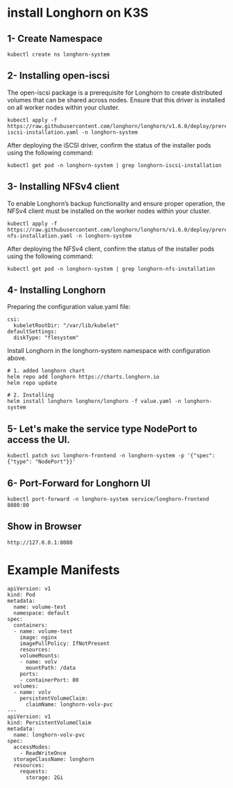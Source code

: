 # install Longhorn on K3S

## 1- Create Namespace

```
kubectl create ns longhorn-system
```

## 2- Installing open-iscsi
The open-iscsi package is a prerequisite for Longhorn to create distributed volumes that can be shared across nodes. Ensure that this driver is installed on all worker nodes within your cluster.

```
kubectl apply -f https://raw.githubusercontent.com/longhorn/longhorn/v1.6.0/deploy/prerequisite/longhorn-iscsi-installation.yaml -n longhorn-system
```

After deploying the iSCSI driver, confirm the status of the installer pods using the following command:
```
kubectl get pod -n longhorn-system | grep longhorn-iscsi-installation
```

## 3- Installing NFSv4 client
To enable Longhorn’s backup functionality and ensure proper operation, the NFSv4 client must be installed on the worker nodes within your cluster.

```
kubectl apply -f https://raw.githubusercontent.com/longhorn/longhorn/v1.6.0/deploy/prerequisite/longhorn-nfs-installation.yaml -n longhorn-system
```

After deploying the NFSv4 client, confirm the status of the installer pods using the following command:

```
kubectl get pod -n longhorn-system | grep longhorn-nfs-installation 
```

## 4- Installing Longhorn

Preparing the configuration value.yaml file:
```
csi:
  kubeletRootDir: "/var/lib/kubelet"
defaultSettings:
  diskType: "flesystem"
```

Install Longhorn in the longhorn-system namespace with configuration above.
```
# 1. added longhorn chart
helm repo add longhorn https://charts.longhorn.io
helm repo update

# 2. Installing
helm install longhorn longhorn/longhorn -f value.yaml -n longhorn-system
```

## 5- Let's make the service type NodePort to access the UI.
```
kubectl patch svc longhorn-frontend -n longhorn-system -p '{"spec": {"type": "NodePort"}}'
```

## 6- Port-Forward for Longhorn UI
```
kubectl port-forward -n longhorn-system service/longhorn-frontend 8080:80
```

## Show in Browser
```
http://127.0.0.1:8080
```



# Example Manifests
```
apiVersion: v1
kind: Pod
metadata:
  name: volume-test
  namespace: default
spec:
  containers:
  - name: volume-test
    image: nginx
    imagePullPolicy: IfNotPresent
    resources: 
    volumeMounts:
    - name: volv
      mountPath: /data
    ports:
    - containerPort: 80
  volumes:
  - name: volv
    persistentVolumeClaim:
      claimName: longhorn-volv-pvc
---
apiVersion: v1
kind: PersistentVolumeClaim
metadata:
  name: longhorn-volv-pvc
spec:
  accessModes:
    - ReadWriteOnce
  storageClassName: longhorn
  resources:
    requests:
      storage: 2Gi
```
